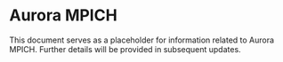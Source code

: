 # Aurora MPICH

This document serves as a placeholder for information related to Aurora MPICH. Further details will be provided in subsequent updates.